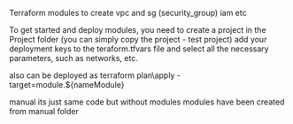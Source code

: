 Terraform modules to create vpc and sg (security_group) iam etc

To get started and deploy modules, you need to create a project in the Project folder (you can simply copy the project - test project)
add your deployment keys to the teraform.tfvars file and select all the necessary parameters, such as networks, etc.

also can be deployed as terraform plan\apply -target=module.${nameModule}

manual its just same code but without modules 
modules have been created from manual folder
